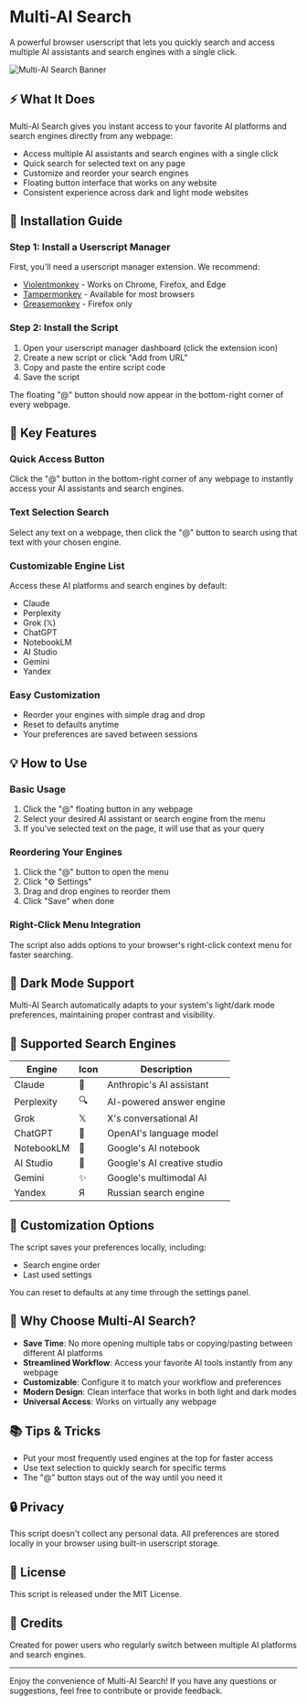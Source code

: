 # Multi-AI Search

A powerful browser userscript that lets you quickly search and access multiple AI assistants and search engines with a single click.

![Multi-AI Search Banner](https://via.placeholder.com/800x200/3498db/ffffff?text=Multi-AI+Search)

## ⚡ What It Does

Multi-AI Search gives you instant access to your favorite AI platforms and search engines directly from any webpage:

- Access multiple AI assistants and search engines with a single click
- Quick search for selected text on any page
- Customize and reorder your search engines
- Floating button interface that works on any website
- Consistent experience across dark and light mode websites

## 🚀 Installation Guide

### Step 1: Install a Userscript Manager

First, you'll need a userscript manager extension. We recommend:

- [Violentmonkey](https://violentmonkey.github.io/) - Works on Chrome, Firefox, and Edge
- [Tampermonkey](https://www.tampermonkey.net/) - Available for most browsers
- [Greasemonkey](https://addons.mozilla.org/en-US/firefox/addon/greasemonkey/) - Firefox only

### Step 2: Install the Script

1. Open your userscript manager dashboard (click the extension icon)
2. Create a new script or click "Add from URL" 
3. Copy and paste the entire script code
4. Save the script

The floating "@" button should now appear in the bottom-right corner of every webpage.

## 🎯 Key Features

### Quick Access Button
Click the "@" button in the bottom-right corner of any webpage to instantly access your AI assistants and search engines.

### Text Selection Search
Select any text on a webpage, then click the "@" button to search using that text with your chosen engine.

### Customizable Engine List
Access these AI platforms and search engines by default:
- Claude
- Perplexity
- Grok (𝕏)
- ChatGPT
- NotebookLM
- AI Studio
- Gemini
- Yandex

### Easy Customization
- Reorder your engines with simple drag and drop
- Reset to defaults anytime
- Your preferences are saved between sessions

## 💡 How to Use

### Basic Usage
1. Click the "@" floating button in any webpage
2. Select your desired AI assistant or search engine from the menu
3. If you've selected text on the page, it will use that as your query

### Reordering Your Engines
1. Click the "@" button to open the menu
2. Click "⚙️ Settings"
3. Drag and drop engines to reorder them
4. Click "Save" when done

### Right-Click Menu Integration
The script also adds options to your browser's right-click context menu for faster searching.

## 🌙 Dark Mode Support
Multi-AI Search automatically adapts to your system's light/dark mode preferences, maintaining proper contrast and visibility.

## 🔮 Supported Search Engines

| Engine | Icon | Description |
|--------|------|-------------|
| Claude | 🧠 | Anthropic's AI assistant |
| Perplexity | 🔍 | AI-powered answer engine |
| Grok | 𝕏 | X's conversational AI |
| ChatGPT | 💬 | OpenAI's language model |
| NotebookLM | 📓 | Google's AI notebook |
| AI Studio | 🎨 | Google's AI creative studio |
| Gemini | ✨ | Google's multimodal AI |
| Yandex | Я | Russian search engine |

## 🔧 Customization Options

The script saves your preferences locally, including:
- Search engine order
- Last used settings

You can reset to defaults at any time through the settings panel.

## 💪 Why Choose Multi-AI Search?

- **Save Time**: No more opening multiple tabs or copying/pasting between different AI platforms
- **Streamlined Workflow**: Access your favorite AI tools instantly from any webpage
- **Customizable**: Configure it to match your workflow and preferences
- **Modern Design**: Clean interface that works in both light and dark modes
- **Universal Access**: Works on virtually any webpage

## 📚 Tips & Tricks

- Put your most frequently used engines at the top for faster access
- Use text selection to quickly search for specific terms
- The "@" button stays out of the way until you need it

## 🔒 Privacy

This script doesn't collect any personal data. All preferences are stored locally in your browser using built-in userscript storage.

## 📝 License

This script is released under the MIT License.

## 🙏 Credits

Created for power users who regularly switch between multiple AI platforms and search engines.

---

Enjoy the convenience of Multi-AI Search! If you have any questions or suggestions, feel free to contribute or provide feedback.

